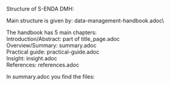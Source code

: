 Structure of S-ENDA DMH:

Main structure is given by: data-management-handbook.adoc\

The handbook has 5 main chapters:\
Introduction/Abstract: part of title_page.adoc\
Overview/Summary: summary.adoc\
Practical guide: practical-guide.adoc\
Insight: insight.adoc\
References: references.adoc

In summary.adoc you find the files:

